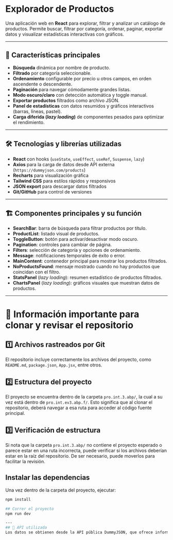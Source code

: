 # Explorador de Productos

Una aplicación web en **React** para explorar, filtrar y analizar un catálogo de productos. Permite buscar, filtrar por categoría, ordenar, paginar, exportar datos y visualizar estadísticas interactivas con gráficos.

---

## 🚀 Características principales

- **Búsqueda** dinámica por nombre de producto.
- **Filtrado** por categoría seleccionable.
- **Ordenamiento** configurable por precio u otros campos, en orden ascendente o descendente.
- **Paginación** para navegar cómodamente grandes listas.
- **Modo oscuro/claro** con detección automática y toggle manual.
- **Exportar productos** filtrados como archivo JSON.
- **Panel de estadísticas** con datos resumidos y gráficos interactivos (barras, líneas, pastel).
- **Carga diferida (_lazy loading_)** de componentes pesados para optimizar el rendimiento.

---

## 🛠️ Tecnologías y librerías utilizadas

- **React** con hooks (`useState`, `useEffect`, `useRef`, `Suspense`, `lazy`)
- **Axios** para la carga de datos desde API externa (`https://dummyjson.com/products`)
- **Recharts** para visualización gráfica
- **Tailwind CSS** para estilos rápidos y responsivos
- **JSON export** para descargar datos filtrados
- **Git/GitHub** para control de versiones

---

## 🏗️ Componentes principales y su función

- **SearchBar**: barra de búsqueda para filtrar productos por título.
- **ProductList**: listado visual de productos.
- **ToggleButton**: botón para activar/desactivar modo oscuro.
- **Pagination**: controles para cambiar de página.
- **Filters**: selección de categoría y opciones de ordenamiento.
- **Message**: notificaciones temporales de éxito o error.
- **MainContent**: contenedor principal para mostrar los productos filtrados.
- **NoProductsFound**: mensaje mostrado cuando no hay productos que coincidan con el filtro.
- **StatsPanel** (_lazy loading_): resumen estadístico de productos filtrados.
- **ChartsPanel** (_lazy loading_): gráficos visuales que muestran datos de productos.



---

# 📄 Información importante para clonar y revisar el repositorio

## 1️⃣ Archivos rastreados por Git
El repositorio incluye correctamente los archivos del proyecto, como `README.md`, `package.json`, `App.jsx`, entre otros.

## 2️⃣ Estructura del proyecto
El proyecto se encuentra dentro de la carpeta `pro.int.3.abp/`, la cual a su vez está dentro de `pro.int.ev3.abp.f/`. Esto significa que al clonar el repositorio, deberá navegar a esa ruta para acceder al código fuente principal.

## 3️⃣ Verificación de estructura
Si nota que la carpeta `pro.int.3.abp/` no contiene el proyecto esperado o parece estar en una ruta incorrecta, puede verificar si los archivos deberían estar en la raíz del repositorio. De ser necesario, puede moverlos para facilitar la revisión.


## Instalar las dependencias

Una vez dentro de la carpeta del proyecto, ejecutar:

```bash
npm install

## Correr el proyecto
npm run dev

---
## 🔗 API utilizada
Los datos se obtienen desde la API pública DummyJSON, que ofrece información sobre productos con nombre, precio, categoría, stock, rating y más.
